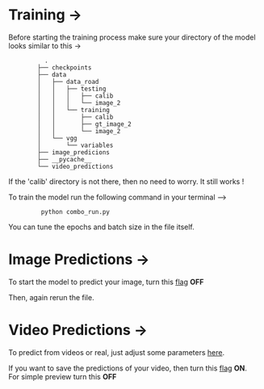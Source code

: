 # Training ->

Before starting the training process make sure your directory of the model looks similar to this ->

              .
            ├── checkpoints
            ├── data
            │   ├── data_road
            │   │   ├── testing
            │   │   │   ├── calib
            │   │   │   └── image_2
            │   │   └── training
            │   │       ├── calib
            │   │       ├── gt_image_2
            │   │       └── image_2
            │   └── vgg
            │       └── variables
            ├── image_predicions
            ├── __pycache__
            └── video_predictions




If the 'calib' directory is not there, then no need to worry. It still works !

To train the model run the following command in your terminal -->

             python combo_run.py

You can tune the epochs and batch size in the file itself.

# Image Predictions ->

To start the model to predict your image, turn this <a href = "https://github.com/AYUSH-ISHAN/Road_Segmentation/blob/621e1b68aedc96cc703d4127c66e6254d69866f9/FCN_combo/combo_run.py#L155">flag</a> <B>OFF</B>

Then, again rerun the file.

# Video Predictions ->

To predict from videos or real, just adjust some parameters <a href = "https://github.com/AYUSH-ISHAN/Road_Segmentation/blob/621e1b68aedc96cc703d4127c66e6254d69866f9/FCN_combo/combo_test.py#L10">here</a>.

If you want to save the predictions of your video, then turn this <a href = "https://github.com/AYUSH-ISHAN/Road_Segmentation/blob/621e1b68aedc96cc703d4127c66e6254d69866f9/FCN_combo/combo_test.py#L6">flag</a> <B>ON</B>.<br>
For simple preview turn this <B>OFF</B>

